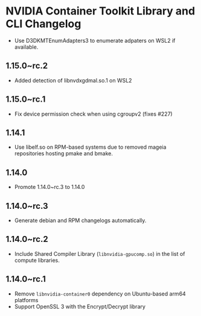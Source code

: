 # NVIDIA Container Toolkit Library and CLI Changelog

* Use D3DKMTEnumAdapters3 to enumerate adpaters on WSL2 if available.

## 1.15.0~rc.2
* Added detection of libnvdxgdmal.so.1 on WSL2

## 1.15.0~rc.1
* Fix device permission check when using cgroupv2 (fixes #227)

## 1.14.1
* Use libelf.so on RPM-based systems due to removed mageia repositories hosting pmake and bmake.

## 1.14.0
* Promote 1.14.0~rc.3 to 1.14.0
## 1.14.0~rc.3
* Generate debian and RPM changelogs automatically.

## 1.14.0~rc.2
* Include Shared Compiler Library (`libnvidia-gpucomp.so`) in the list of compute libraries.

## 1.14.0~rc.1
* Remove `libnvidia-container0` dependency on Ubuntu-based arm64 platforms
* Support OpenSSL 3 with the Encrypt/Decrypt library
